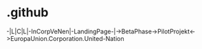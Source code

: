 # .github
-|L|C|L|-InCorpVeNen|-LandingPage-|->BetaPhase->PilotProjekt&lt;->EuropaUnion.Corporation.United-Nation
